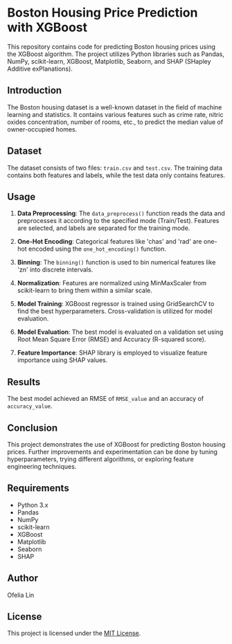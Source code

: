 # Boston Housing Price Prediction with XGBoost

This repository contains code for predicting Boston housing prices using the XGBoost algorithm. The project utilizes Python libraries such as Pandas, NumPy, scikit-learn, XGBoost, Matplotlib, Seaborn, and SHAP (SHapley Additive exPlanations).

## Introduction

The Boston housing dataset is a well-known dataset in the field of machine learning and statistics. It contains various features such as crime rate, nitric oxides concentration, number of rooms, etc., to predict the median value of owner-occupied homes.

## Dataset

The dataset consists of two files: `train.csv` and `test.csv`. The training data contains both features and labels, while the test data only contains features. 

## Usage

1. **Data Preprocessing**: The `data_preprocess()` function reads the data and preprocesses it according to the specified mode (Train/Test). Features are selected, and labels are separated for the training mode. 

2. **One-Hot Encoding**: Categorical features like 'chas' and 'rad' are one-hot encoded using the `one_hot_encoding()` function.

3. **Binning**: The `binning()` function is used to bin numerical features like 'zn' into discrete intervals.

4. **Normalization**: Features are normalized using MinMaxScaler from scikit-learn to bring them within a similar scale.

5. **Model Training**: XGBoost regressor is trained using GridSearchCV to find the best hyperparameters. Cross-validation is utilized for model evaluation.

6. **Model Evaluation**: The best model is evaluated on a validation set using Root Mean Square Error (RMSE) and Accuracy (R-squared score).

7. **Feature Importance**: SHAP library is employed to visualize feature importance using SHAP values.

## Results

The best model achieved an RMSE of `RMSE_value` and an accuracy of `accuracy_value`.

## Conclusion

This project demonstrates the use of XGBoost for predicting Boston housing prices. Further improvements and experimentation can be done by tuning hyperparameters, trying different algorithms, or exploring feature engineering techniques.

## Requirements

- Python 3.x
- Pandas
- NumPy
- scikit-learn
- XGBoost
- Matplotlib
- Seaborn
- SHAP

## Author

Ofelia Lin

## License

This project is licensed under the [MIT License](LICENSE).
